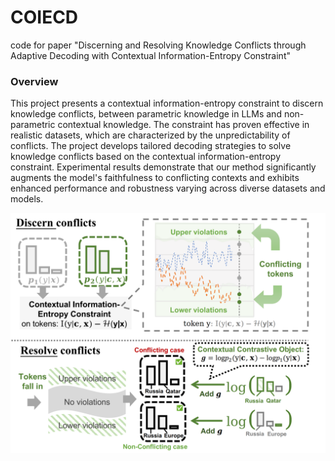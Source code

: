 # COIECD
code for paper "Discerning and Resolving Knowledge Conflicts through Adaptive Decoding with Contextual Information-Entropy Constraint"

### Overview
This project presents a contextual information-entropy constraint to discern knowledge conflicts, between parametric knowledge in LLMs and non-parametric contextual knowledge. The constraint has proven effective in realistic datasets, which are characterized by the unpredictability of conflicts.
The project develops tailored decoding strategies to solve knowledge conflicts based on the contextual information-entropy constraint. Experimental results demonstrate that our method significantly augments the model's faithfulness to conflicting contexts and exhibits enhanced performance and robustness varying across diverse datasets and models.

<p align="center">
  <img src="method-acl.png" width="1000" title="COIECD method overview" alt="">
</p>
